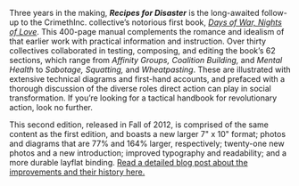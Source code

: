 Three years in the making, _**Recipes for Disaster**_ is the long-awaited follow-up to the CrimethInc. collective’s notorious first book, _[Days of War, Nights of Love](/books/days-of-war-nights-of-love)_. This 400-page manual complements the romance and idealism of that earlier work with practical information and instruction. Over thirty collectives collaborated in testing, composing, and editing the book’s 62 sections, which range from _Affinity Groups, Coalition Building,_ and _Mental Health_ to _Sabotage, Squatting,_ and _Wheatpasting_. These are illustrated with extensive technical diagrams and first-hand accounts, and prefaced with a thorough discussion of the diverse roles direct action can play in social transformation. If you’re looking for a tactical handbook for revolutionary action, look no further.

This second edition, released in Fall of 2012, is comprised of the same content as the first edition, and boasts a new larger 7" x 10" format; photos and diagrams that are 77% and 164% larger, respectively; twenty-one new photos and a new introduction; improved typography and readability; and a more durable layflat binding. [Read a detailed blog post about the improvements and their history here.](/blog/2012/09/24/detailed-look-at-recipes-second-edition/)

